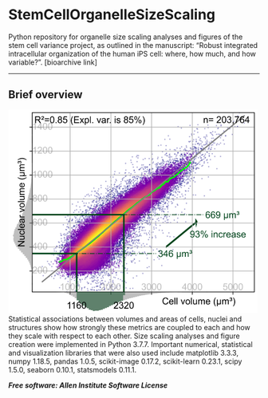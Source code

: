 # StemCellOrganelleSizeScaling
Python repository for organelle size scaling analyses and figures of the stem cell variance project, as outlined in the manuscript: “Robust integrated intracellular organization of the human iPS cell: where, how much, and how variable?”. [bioarchive link] 

---

## Brief overview
<img src="docs/cellvol_vs_nucvol.png" width="500">
Statistical associations between volumes and areas of cells, nuclei and structures show how strongly these metrics are coupled to each and how they scale with respect to each other. Size scaling analyses and figure creation were implemented in Python 3.7.7. Important numerical, statistical and visualization libraries that were also used include matplotlib 3.3.3, numpy 1.18.5, pandas 1.0.5, scikit-image 0.17.2, scikit-learn 0.23.1, scipy 1.5.0, seaborn 0.10.1, statsmodels 0.11.1.

***Free software: Allen Institute Software License***
